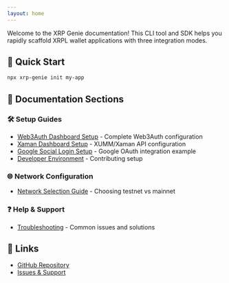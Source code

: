 ```yaml
---
layout: home
---
```


Welcome to the XRP Genie documentation! This CLI tool and SDK helps you rapidly scaffold XRPL wallet applications with three integration modes.

## 🚀 Quick Start

```bash
npx xrp-genie init my-app
```

## 📖 Documentation Sections

### 🛠️ Setup Guides
- [Web3Auth Dashboard Setup](setup/web3auth-dashboard.md) - Complete Web3Auth configuration
- [Xaman Dashboard Setup](setup/xaman-dashboard.md) - XUMM/Xaman API configuration
- [Google Social Login Setup](setup/google-auth.md) - Google OAuth integration example
- [Developer Environment](setup/developer-environment.md) - Contributing setup

### 🌐 Network Configuration
- [Network Selection Guide](guides/network-selection.md) - Choosing testnet vs mainnet

### ❓ Help & Support
- [Troubleshooting](help/troubleshooting.md) - Common issues and solutions

## 🔗 Links

- [GitHub Repository](https://github.com/zhaben/xrp-genie)
- [Issues & Support](https://github.com/zhaben/xrp-genie/issues)

